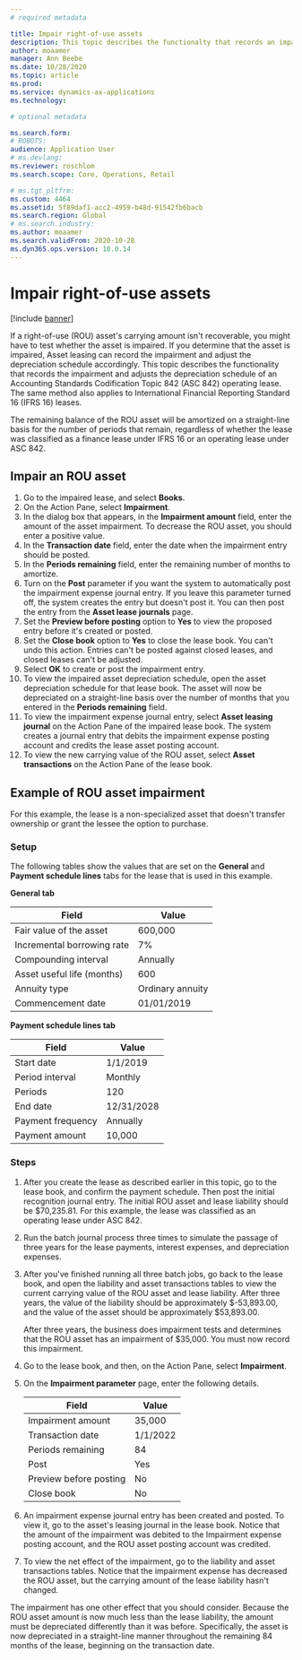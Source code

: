 ```yaml
---
# required metadata

title: Impair right-of-use assets
description: This topic describes the functionalty that records an impairment and adjusts the asset depreciation schedule of an Accounting Standards Codification Topic 842 (ASC 842) operating lease.
author: moaamer
manager: Ann Beebe
ms.date: 10/28/2020
ms.topic: article
ms.prod: 
ms.service: dynamics-ax-applications
ms.technology: 

# optional metadata

ms.search.form: 
# ROBOTS: 
audience: Application User
# ms.devlang: 
ms.reviewer: roschlom
ms.search.scope: Core, Operations, Retail

# ms.tgt_pltfrm: 
ms.custom: 4464
ms.assetid: 5f89daf1-acc2-4959-b48d-91542fb6bacb
ms.search.region: Global
# ms.search.industry: 
ms.author: moaamer
ms.search.validFrom: 2020-10-28
ms.dyn365.ops.version: 10.0.14
---
```


# Impair right-of-use assets

[!include [banner](../includes/banner.md)]

If a right-of-use (ROU) asset's carrying amount isn't recoverable, you might have to test whether the asset is impaired. If you determine that the asset is impaired, Asset leasing can record the impairment and adjust the depreciation schedule accordingly. This topic describes the functionality that records the impairment and adjusts the depreciation schedule of an Accounting Standards Codification Topic 842 (ASC 842) operating lease. The same method also applies to International Financial Reporting Standard 16 (IFRS 16) leases.

The remaining balance of the ROU asset will be amortized on a straight-line basis for the number of periods that remain, regardless of whether the lease was classified as a finance lease under IFRS 16 or an operating lease under ASC 842.

## Impair an ROU asset

1. Go to the impaired lease, and select **Books**.
2. On the Action Pane, select **Impairment**.
3. In the dialog box that appears, in the **Impairment amount** field, enter the amount of the asset impairment. To decrease the ROU asset, you should enter a positive value.
4. In the **Transaction date** field, enter the date when the impairment entry should be posted.
5. In the **Periods remaining** field, enter the remaining number of months to amortize.
6. Turn on the **Post** parameter if you want the system to automatically post the impairment expense journal entry. If you leave this parameter turned off, the system creates the entry but doesn't post it. You can then post the entry from the **Asset lease journals** page.
7. Set the **Preview before posting** option to **Yes** to view the proposed entry before it's created or posted.
8. Set the **Close book** option to **Yes** to close the lease book. You can't undo this action. Entries can't be posted against closed leases, and closed leases can't be adjusted.
9. Select **OK** to create or post the impairment entry.
10. To view the impaired asset depreciation schedule, open the asset depreciation schedule for that lease book. The asset will now be depreciated on a straight-line basis over the number of months that you entered in the **Periods remaining** field.
11. To view the impairment expense journal entry, select **Asset leasing journal** on the Action Pane of the impaired lease book. The system creates a journal entry that debits the impairment expense posting account and credits the lease asset posting account.
12. To view the new carrying value of the ROU asset, select **Asset transactions** on the Action Pane of the lease book.

## Example of ROU asset impairment

For this example, the lease is a non-specialized asset that doesn't transfer ownership or grant the lessee the option to purchase.

### Setup

The following tables show the values that are set on the **General** and **Payment schedule lines** tabs for the lease that is used in this example.

**General tab**

| Field                      | Value            |
|----------------------------|------------------|
| Fair value of the asset    | 600,000          |
| Incremental borrowing rate | 7%               |
| Compounding interval       | Annually         |
| Asset useful life (months) | 600              |
| Annuity type               | Ordinary annuity |
| Commencement date          | 01/01/2019       |

**Payment schedule lines tab**

| Field             | Value      |
|-------------------|------------|
| Start date        | 1/1/2019   |
| Period interval   | Monthly    |
| Periods           | 120        |
| End date          | 12/31/2028 |
| Payment frequency | Annually   |
| Payment amount    | 10,000     |

### Steps

1. After you create the lease as described earlier in this topic, go to the lease book, and confirm the payment schedule. Then post the initial recognition journal entry. The initial ROU asset and lease liability should be $70,235.81. For this example, the lease was classified as an operating lease under ASC 842.
2. Run the batch journal process three times to simulate the passage of three years for the lease payments, interest expenses, and depreciation expenses.
3. After you've finished running all three batch jobs, go back to the lease book, and open the liability and asset transactions tables to view the current carrying value of the ROU asset and lease liability. After three years, the value of the liability should be approximately $-53,893.00, and the value of the asset should be approximately $53,893.00. 

    After three years, the business does impairment tests and determines that the ROU asset has an impairment of $35,000. You must now record this impairment.
    
4. Go to the lease book, and then, on the Action Pane, select **Impairment**.
5. On the **Impairment parameter** page, enter the following details.

    | Field                  | Value    |
    |------------------------|----------|
    | Impairment amount      | 35,000   |
    | Transaction date       | 1/1/2022 |
    | Periods remaining      | 84       |
    | Post                   | Yes      |
    | Preview before posting | No       |
    | Close book             | No       |

6. An impairment expense journal entry has been created and posted. To view it, go to the asset's leasing journal in the lease book. Notice that the amount of the impairment was debited to the Impairment expense posting account, and the ROU asset posting account was credited.
7. To view the net effect of the impairment, go to the liability and asset transactions tables. Notice that the impairment expense has decreased the ROU asset, but the carrying amount of the lease liability hasn't changed.

The impairment has one other effect that you should consider. Because the ROU asset amount is now much less than the lease liability, the amount must be depreciated differently than it was before. Specifically, the asset is now depreciated in a straight-line manner throughout the remaining 84 months of the lease, beginning on the transaction date.
